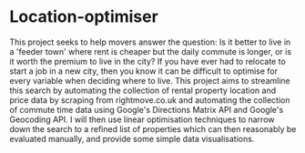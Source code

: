 # Location-optimiser
This project seeks to help movers answer the question: Is it better to live in a 'feeder town' where rent is cheaper but the daily commute is longer, or is it worth the premium to live in the city?
If you have ever had to relocate to start a job in a new city, then you know it can be difficult to optimise for every variable when deciding where to live.
This project aims to streamline this search by automating the collection of rental property location and price data by scraping from rightmove.co.uk and automating the collection of commute time data using Google's Directions Matrix API and Google's Geocoding API. I will then use linear optimisation techniques to narrow down the search to a refined list of properties which can then reasonably be evaluated manually, and provide some simple data visualisations.

